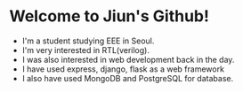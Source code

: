 # Welcome to Jiun's Github!

- I'm a student studying EEE in Seoul.
- I'm very interested in RTL(verilog).
- I was also interested in web development back in the day.
- I have used express, django, flask as a web framework
- I also have used MongoDB and PostgreSQL for database.
